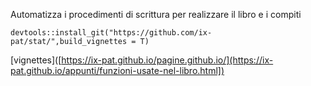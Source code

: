 Automatizza i procedimenti di scrittura per realizzare il libro e i compiti

```
devtools::install_git("https://github.com/ix-pat/stat/",build_vignettes = T)
```
[vignettes]([https://ix-pat.github.io/pagine.github.io/](https://ix-pat.github.io/appunti/funzioni-usate-nel-libro.html])
